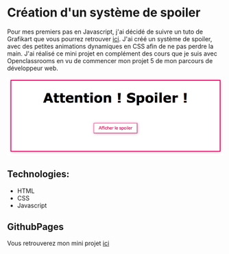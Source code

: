 # Création d'un système de spoiler

 Pour mes premiers pas en Javascript, j'ai décidé de suivre un tuto de Grafikart que vous pourrez retrouver [ici](https://www.youtube.com/watch?v=i7kavjcIFSU). J'ai créé un système de spoiler, avec des petites animations dynamiques en CSS afin de ne pas perdre la main. J'ai réalisé ce mini projet en complément des cours que je suis avec Openclassrooms en vu de commencer mon projet 5 de mon parcours de développeur web. 
 
 ![Aperçu de mon système de spoiler](./Apercu_Systeme_Spoiler.png)

## Technologies:

* HTML
* CSS
* Javascript

## GithubPages

Vous retrouverez mon mini projet [ici](https://cynthiacrn.github.io/Spoiler_System/)
